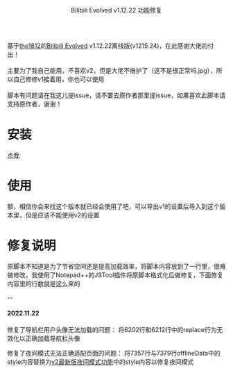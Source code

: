 <div align="center">

Bilibili Evolved v1.12.22 功能修复

</div>
</br></br>

基于[the1812](https://github.com/the1812)的[Bilibili Evolved](https://github.com/the1812/Bilibili-Evolved) v1.12.22离线版(v1215.24)，在此感谢大佬的付出！
</br></br>
主要为了我自己能用，不喜欢v2，但是大佬不维护了（这不是很正常吗.jpg），所以自己修修v1接着用，你也可以使用
</br></br>
脚本有问题请在我这儿提issue，请不要去原作者那里提issue，如果喜欢此脚本请支持原作者，谢谢！

# 安装
[点我](https://github.com/PMisRIGHT/Bilibili-Evolved/releases/download/v1.12.22-fix/Bilibili.Evolved.Offline.Mod.user.js)

# 使用
额，相信你会来找这个版本就已经会使用了吧，可以导出v1的设置后导入到这个版本里，但是应该不能使用v2的设置

# 修复说明
原脚本不知道是为了节省空间还是提高加载效率，将脚本内容放到了一行里，很难做修改，我使用了Notepad++的JSTool插件将原脚本格式化后做修复，下面修复内容里的行数就是这么来的

--
#### 2022.11.22
修复了导航栏用户头像无法加载的问题：
将6202行和6212行中的replace行为无效化以正确加载导航栏头像

修复了夜间模式无法正确适配页面的问题：
将7357行与7379行offlineData中的style内容替换为[v2最新版夜间模式功能](https://github.com/the1812/Bilibili-Evolved/blob/master/registry/dist/components/style/dark-mode.js)中的style内容以修复夜间模式

